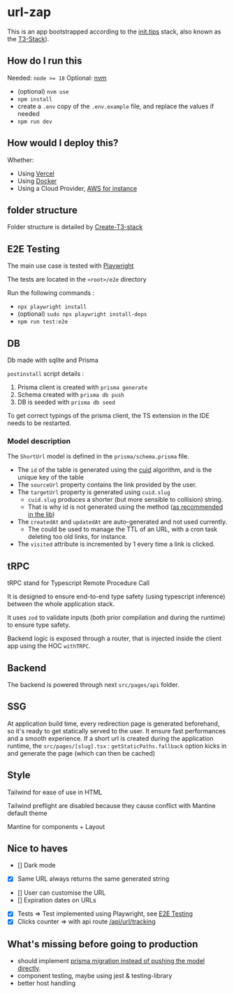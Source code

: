 # url-zap

This is an app bootstrapped according to the [init.tips](https://init.tips) stack, also known as the [T3-Stack](https://create.t3.gg)).

## How do I run this

Needed: `node >= 18`
Optional: [nvm](https://github.com/nvm-sh/nvm)

- (optional) `nvm use`
- `npm install`
- create a `.env` copy of the `.env.example` file, and replace the values if needed
- `npm run dev`

## How would I deploy this?

Whether:

- Using [Vercel](https://create.t3.gg/en/deployment/vercel)
- Using [Docker](https://create.t3.gg/en/deployment/docker)
- Using a Cloud Provider, [AWS for instance](https://aws.amazon.com/blogs/mobile/host-a-next-js-ssr-app-with-real-time-data-on-aws-amplify/)

## folder structure

Folder structure is detailed by [Create-T3-stack](https://create.t3.gg/en/folder-structure)

## E2E Testing

The main use case is tested with [Playwright](https://playwright.dev/)

The tests are located in the `<root>/e2e` directory

Run the following commands :

- `npx playwright install`
- (optional) `sudo npx playwright install-deps`
- `npm run test:e2e`

## DB

Db made with sqlite and Prisma

`postinstall` script details :

1. Prisma client is created with `prisma generate`
2. Schema created with `prisma db push`
3. DB is seeded with `prisma db seed`

To get correct typings of the prisma client, the TS extension in the IDE needs to be restarted.

### Model description

The `ShortUrl` model is defined in the `prisma/schema.prisma` file.

- The `id` of the table is generated using the [cuid](https://github.com/paralleldrive/cuid) algorithm, and is the unique key of the table
- The `sourceUrl` property contains the link provided by the user.
- The `targetUrl` property is generated using `cuid.slug`
  - `cuid.slug` produces a shorter (but more sensible to collision) string.
  - That is why id is not generated using the method ([as recommended in the lib](https://github.com/paralleldrive/cuid#short-urls))
- The `createdAt` and `updatedAt` are auto-generated and not used currently.
  - The could be used to manage the TTL of an URL, with a cron task deleting too old links, for instance.
- The `visited` attribute is incremented by 1 every time a link is clicked.

## tRPC

tRPC stand for Typescript Remote Procedure Call

It is designed to ensure end-to-end type safety (using typescript inference) between the whole application stack.

It uses `zod` to validate inputs (both prior compilation and during the runtime) to ensure type safety.

Backend logic is exposed through a router, that is injected inside the client app using the HOC `withTRPC`.

## Backend

The backend is powered through next `src/pages/api` folder.

## SSG

At application build time, every redirection page is generated beforehand, so it's ready to get statically served to the user.
It ensure fast performances and a smooth experience.
If a short url is created during the application runtime, the `src/pages/[slug].tsx` : `getStaticPaths.fallback` option kicks in and generate the page (which can then be cached)

## Style

Tailwind for ease of use in HTML

Tailwind preflight are disabled because they cause conflict with Mantine default theme

Mantine for components + Layout

## Nice to haves

- [] Dark mode
- [x] Same URL always returns the same generated string
- [] User can customise the URL
- [] Expiration dates on URLs
- [x] Tests => Test implemented using Playwright, see [E2E Testing](#e2e-testing)
- [x] Clicks counter => with api route [/api/url/tracking](http://localhost:300/api/url.tracking)

## What's missing before going to production

- should implement [prisma migration instead of pushing the model directly](https://www.prisma.io/docs/concepts/components/prisma-migrate/db-push#choosing-db-push-or-prisma-migrate).
- component testing, maybe using jest & testing-library
- better host handling
